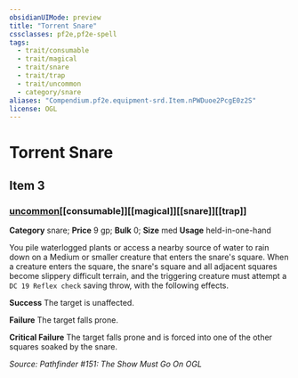 ```yaml
---
obsidianUIMode: preview
title: "Torrent Snare"
cssclasses: pf2e,pf2e-spell
tags:
  - trait/consumable
  - trait/magical
  - trait/snare
  - trait/trap
  - trait/uncommon
  - category/snare
aliases: "Compendium.pf2e.equipment-srd.Item.nPWDuoe2PcgE0z2S"
license: OGL
---
```

# Torrent Snare
## Item 3
### [uncommon](uncommon "Uncommon Rarity Trait")[[consumable]][[magical]][[snare]][[trap]]

**Category** snare; 
**Price** 9 gp; 
**Bulk** 0; **Size** med
**Usage** held-in-one-hand

You pile waterlogged plants or access a nearby source of water to rain down on a Medium or smaller creature that enters the snare's square. When a creature enters the square, the snare's square and all adjacent squares become slippery difficult terrain, and the triggering creature must attempt a `DC 19 Reflex check` saving throw, with the following effects.

**Success** The target is unaffected.

**Failure** The target falls prone.

**Critical Failure** The target falls prone and is forced into one of the other squares soaked by the snare.

*Source: Pathfinder #151: The Show Must Go On*
*OGL*